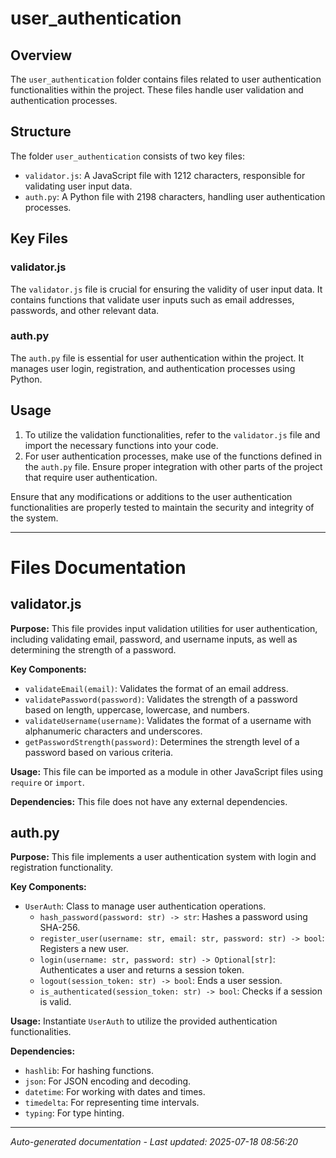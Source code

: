 # user_authentication

## Overview
The `user_authentication` folder contains files related to user authentication functionalities within the project. These files handle user validation and authentication processes.

## Structure
The folder `user_authentication` consists of two key files:
- `validator.js`: A JavaScript file with 1212 characters, responsible for validating user input data.
- `auth.py`: A Python file with 2198 characters, handling user authentication processes.

## Key Files
### validator.js
The `validator.js` file is crucial for ensuring the validity of user input data. It contains functions that validate user inputs such as email addresses, passwords, and other relevant data.

### auth.py
The `auth.py` file is essential for user authentication within the project. It manages user login, registration, and authentication processes using Python.

## Usage
1. To utilize the validation functionalities, refer to the `validator.js` file and import the necessary functions into your code.
2. For user authentication processes, make use of the functions defined in the `auth.py` file. Ensure proper integration with other parts of the project that require user authentication.

Ensure that any modifications or additions to the user authentication functionalities are properly tested to maintain the security and integrity of the system.

---

# Files Documentation

## validator.js

**Purpose:** This file provides input validation utilities for user authentication, including validating email, password, and username inputs, as well as determining the strength of a password.

**Key Components:**
- `validateEmail(email)`: Validates the format of an email address.
- `validatePassword(password)`: Validates the strength of a password based on length, uppercase, lowercase, and numbers.
- `validateUsername(username)`: Validates the format of a username with alphanumeric characters and underscores.
- `getPasswordStrength(password)`: Determines the strength level of a password based on various criteria.

**Usage:** This file can be imported as a module in other JavaScript files using `require` or `import`.

**Dependencies:** This file does not have any external dependencies.

## auth.py

**Purpose:** This file implements a user authentication system with login and registration functionality.

**Key Components:**
- `UserAuth`: Class to manage user authentication operations.
  - `hash_password(password: str) -> str`: Hashes a password using SHA-256.
  - `register_user(username: str, email: str, password: str) -> bool`: Registers a new user.
  - `login(username: str, password: str) -> Optional[str]`: Authenticates a user and returns a session token.
  - `logout(session_token: str) -> bool`: Ends a user session.
  - `is_authenticated(session_token: str) -> bool`: Checks if a session is valid.

**Usage:** Instantiate `UserAuth` to utilize the provided authentication functionalities.

**Dependencies:**
- `hashlib`: For hashing functions.
- `json`: For JSON encoding and decoding.
- `datetime`: For working with dates and times.
- `timedelta`: For representing time intervals.
- `typing`: For type hinting.

---
*Auto-generated documentation - Last updated: 2025-07-18 08:56:20*
